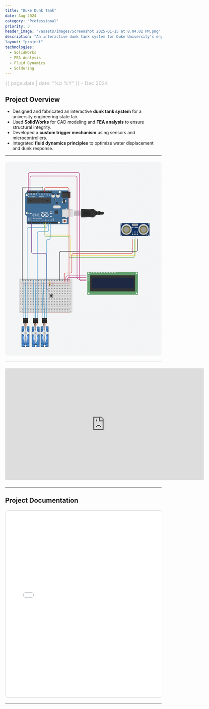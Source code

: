 ```yaml
---
title: "Duke Dunk Tank"
date: Aug 2024
category: "Professional"  
priority: 3
header_image: "/assets/images/Screenshot 2025-01-15 at 8.04.02 PM.png"  # Change as needed
description: "An interactive dunk tank system for Duke University’s engineering fair."
layout: "project"  
technologies:
  - SolidWorks
  - FEA Analysis
  - Fluid Dynamics
  - Soldering
---
```


<div class="project-meta">
    <span class="project-date">{{ page.date | date: "%b %Y" }} - Dec 2024</span>
</div>

## Project Overview
- Designed and fabricated an interactive **dunk tank system** for a university engineering state fair.
- Used **SolidWorks** for CAD modeling and **FEA analysis** to ensure structural integrity.
- Developed a **custom trigger mechanism** using sensors and microcontrollers.
- Integrated **fluid dynamics principles** to optimize water displacement and dunk response.

---

<img src="/assets/images/Dunk_Circuit.png" alt="Duke Dunk Tank" class="project-image" />

---
<div class="video-container">
<iframe width="640" height="360" 
    src="https://www.youtube.com/embed/YOUR_VIDEO_ID"
    title="Project Video"
    frameborder="0"
    allowfullscreen>
</iframe>
</div>

---

## **Project Documentation**
<embed src="/assets/documents/EGR_421_Mini_Project_FINAL.pdf" width="100%" height="600px" type="application/pdf">
<p style="text-align: center;">

---

<style>

.project-content h1 {
    color: #f0f0f0;  /* Light gray (adjust as needed) */
    font-size: 2.5rem;  /* Adjust for visibility */
    margin-bottom: 10px;
}
  
  .project-meta {
    font-size: 1rem;
    color: #888;
    font-weight: 400;
    margin-bottom: 1rem;
    text-align: left;
}

.project-date {
    display: block;
    font-size: 1rem;
    color: #bbb;
}

.project-image {
    display: block;
    max-width: 100%;
    height: auto;
    margin: 20px auto;
    border-radius: 8px;
}

.video-container {
    text-align: center;
    margin: 20px 0;
}

embed {
    display: block;
    margin: 20px auto;
    border: 1px solid #ccc;
    border-radius: 8px;
}
</style>

